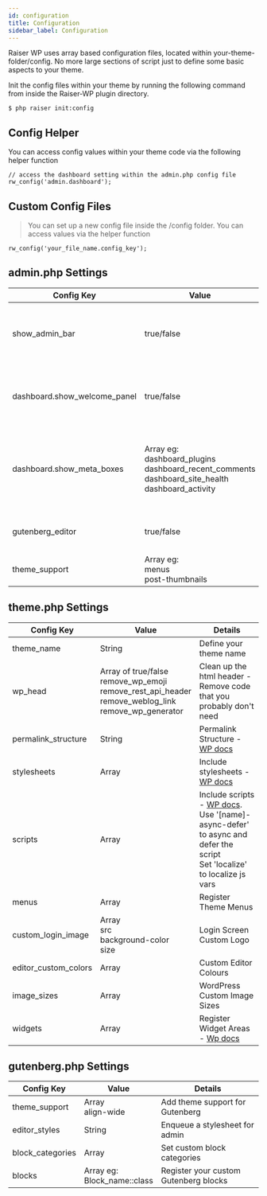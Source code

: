 ```yaml
---
id: configuration
title: Configuration
sidebar_label: Configuration
---
```


Raiser WP uses array based configuration files, located within your-theme-folder/config. No more large sections of script just to define some basic aspects to your theme.

Init the config files within your theme by running the following command from inside the Raiser-WP plugin directory.

```
$ php raiser init:config
```

## Config Helper

You can access config values within your theme code via the following helper function
```
// access the dashboard setting within the admin.php config file
rw_config('admin.dashboard');
```

## Custom Config Files

> You can set up a new config file inside the /config folder. You can access values via the helper function
```
rw_config('your_file_name.config_key');
```

## admin.php Settings

Config Key | Value | Details
------------ | ----------- | -----------------
show_admin_bar | true/false | Show/hide the WordPress admin bar on the front end
dashboard.show_welcome_panel | true/false | Show/hide the welcome panel in the dashboard
dashboard.show_meta_boxes | Array eg:<br>dashboard_plugins<br>dashboard_recent_comments<br>dashboard_site_health<br>dashboard_activity | Set which dashboard meta boxes to show - use the metabox id
gutenberg_editor | true/false | Use the Gutenberg editor in posts
theme_support | Array eg:<br>menus<br>post-thumbnails | Set theme support - [WP docs](https://developer.wordpress.org/reference/functions/add_theme_support/)

## theme.php Settings

Config Key | Value | Details
------------ | ----------- | -----------------
theme_name | String | Define your theme name
wp_head | Array of true/false<br>remove_wp_emoji<br>remove_rest_api_header<br>remove_weblog_link<br>remove_wp_generator<br> | Clean up the html header - Remove code that you probably don't need
permalink_structure | String | Permalink Structure - [WP docs](https://wordpress.org/support/article/settings-permalinks-screen/)
stylesheets | Array | Include stylesheets - [WP docs](https://developer.wordpress.org/reference/functions/wp_enqueue_style/)
scripts | Array | Include scripts - [WP docs](https://developer.wordpress.org/reference/functions/wp_enqueue_script/).<br>Use '[name]-async-defer' to async and defer the script<br>Set 'localize' to localize js vars
menus | Array | Register Theme Menus
custom_login_image | Array<br>src<br>background-color<br>size | Login Screen Custom Logo
editor_custom_colors | Array | Custom Editor Colours
image_sizes | Array | WordPress Custom Image Sizes
widgets | Array | Register Widget Areas - [Wp docs](https://developer.wordpress.org/reference/functions/register_sidebar/)

## gutenberg.php Settings

Config Key | Value | Details
------------ | ----------- | -----------------
theme_support | Array<br>align-wide | Add theme support for Gutenberg
editor_styles | String | Enqueue a stylesheet for admin
block_categories | Array | Set custom block categories
blocks | Array eg:<br>Block_name::class | Register your custom Gutenberg blocks

